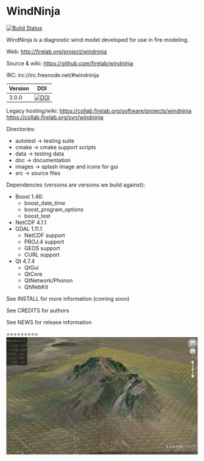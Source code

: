 WindNinja
=========
[![Build Status](https://travis-ci.org/firelab/windninja.svg?branch=master)](https://travis-ci.org/firelab/windninja)

WindNinja is a diagnostic wind model developed for use in fire modeling.

Web:
http://firelab.org/project/windninja

Source & wiki:
https://github.com/firelab/windninja

IRC:
irc://irc.freenode.net/#windninja

| Version  | DOI           |
| -------- |:-------------:|
| 3.0.0    | [![DOI](https://zenodo.org/badge/21244/firelab/windninja.svg)](https://zenodo.org/badge/latestdoi/21244/firelab/windninja) |

Legacy hosting/wiki:
https://collab.firelab.org/software/projects/windninja
https://collab.firelab.org/svn/windninja

Directories:
 * autotest    -> testing suite
 * cmake       -> cmake support scripts
 * data        -> testing data
 * doc         -> documentation
 * images      -> splash image and icons for gui
 * src         -> source files

Dependencies (versions are versions we build against):
 * Boost 1.46:
    * boost_date_time
    * boost_program_options
    * boost_test
 * NetCDF 4.1.1
 * GDAL 1.11.1
    * NetCDF support
    * PROJ.4 support
    * GEOS support
    * CURL support
 * Qt 4.7.4
    * QtGui
    * QtCore
    * QtNetwork/Phonon
    * QtWebKit

See INSTALL for more information (coming soon)

See CREDITS for authors

See NEWS for release information

=========
<img src="images/bsb.jpg" alt="Example output"  />

